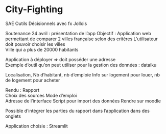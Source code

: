 # City-Fighting
SAE Outils Décisionnels avec fx Jollois


Soutenance 24 avril  : présentation de l’app 
Objectif : 
Application web permettant de comparer 2 villes française selon des critères 
L'utilisateur doit pouvoir choisir les villes  
Ville qui a plus de 20000 habitants

Application à déployer => doit posséder une adresse  
Exemple d’outil qu’on peut utiliser pour la gestion des données : dataiku 


Localisation, Nb d’habitant, nb d’emploie 
Info sur logement pour louer, nb de logement pour acheter 
 
Rendu :
Rapport  
Choix des sources 
Mode d’emploi  
Adresse de l’interface 
Script pour import des données 
Rendre sur moodle 


Possible d’intégrer les parties du rapport dans l’application dans des onglets  


Application choisie : Streamlit
